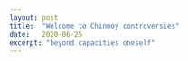 ```yaml
---
layout: post
title:  "Welcome to Chinmoy controversies"
date:   2020-06-25
excerpt: "beyond capacities oneself"
---
```

